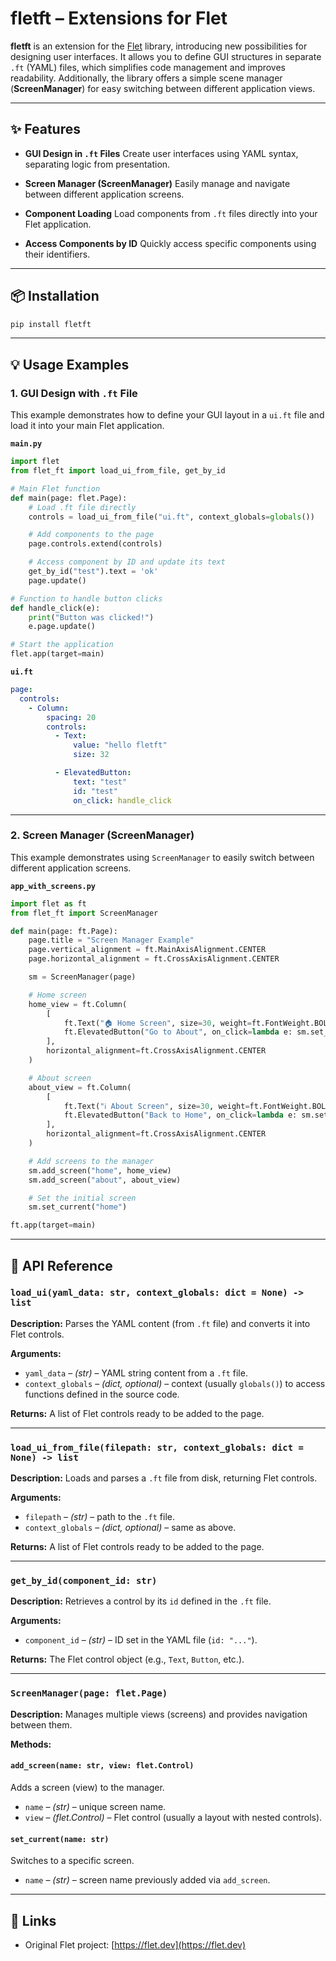 # fletft – Extensions for Flet

**fletft** is an extension for the [Flet](https://flet.dev) library, introducing new possibilities for designing user interfaces.
It allows you to define GUI structures in separate `.ft` (YAML) files, which simplifies code management and improves readability.
Additionally, the library offers a simple scene manager (**ScreenManager**) for easy switching between different application views.

---

## ✨ Features

* **GUI Design in `.ft` Files**
  Create user interfaces using YAML syntax, separating logic from presentation.

* **Screen Manager (ScreenManager)**
  Easily manage and navigate between different application screens.

* **Component Loading**
  Load components from `.ft` files directly into your Flet application.

* **Access Components by ID**
  Quickly access specific components using their identifiers.

---

## 📦 Installation

```bash
pip install fletft
```

---

## 💡 Usage Examples

### 1. GUI Design with `.ft` File

This example demonstrates how to define your GUI layout in a `ui.ft` file and load it into your main Flet application.

**`main.py`**

```python
import flet
from flet_ft import load_ui_from_file, get_by_id

# Main Flet function
def main(page: flet.Page):
    # Load .ft file directly
    controls = load_ui_from_file("ui.ft", context_globals=globals())

    # Add components to the page
    page.controls.extend(controls)

    # Access component by ID and update its text
    get_by_id("test").text = 'ok'
    page.update()

# Function to handle button clicks
def handle_click(e):
    print("Button was clicked!")
    e.page.update()

# Start the application
flet.app(target=main)
```

**`ui.ft`**

```yaml
page:
  controls:
    - Column:
        spacing: 20
        controls:
          - Text:
              value: "hello fletft"
              size: 32

          - ElevatedButton:
              text: "test"
              id: "test"
              on_click: handle_click
```

---

### 2. Screen Manager (ScreenManager)

This example demonstrates using `ScreenManager` to easily switch between different application screens.

**`app_with_screens.py`**

```python
import flet as ft
from flet_ft import ScreenManager

def main(page: ft.Page):
    page.title = "Screen Manager Example"
    page.vertical_alignment = ft.MainAxisAlignment.CENTER
    page.horizontal_alignment = ft.CrossAxisAlignment.CENTER

    sm = ScreenManager(page)

    # Home screen
    home_view = ft.Column(
        [
            ft.Text("🏠 Home Screen", size=30, weight=ft.FontWeight.BOLD),
            ft.ElevatedButton("Go to About", on_click=lambda e: sm.set_current("about")),
        ],
        horizontal_alignment=ft.CrossAxisAlignment.CENTER
    )

    # About screen
    about_view = ft.Column(
        [
            ft.Text("ℹ️ About Screen", size=30, weight=ft.FontWeight.BOLD),
            ft.ElevatedButton("Back to Home", on_click=lambda e: sm.set_current("home")),
        ],
        horizontal_alignment=ft.CrossAxisAlignment.CENTER
    )

    # Add screens to the manager
    sm.add_screen("home", home_view)
    sm.add_screen("about", about_view)

    # Set the initial screen
    sm.set_current("home")

ft.app(target=main)
```

---

## 🔧 API Reference

### `load_ui(yaml_data: str, context_globals: dict = None) -> list`

**Description:**
Parses the YAML content (from `.ft` file) and converts it into Flet controls.

**Arguments:**

* `yaml_data` – *(str)* – YAML string content from a `.ft` file.
* `context_globals` – *(dict, optional)* – context (usually `globals()`) to access functions defined in the source code.

**Returns:**
A list of Flet controls ready to be added to the page.

---

### `load_ui_from_file(filepath: str, context_globals: dict = None) -> list`

**Description:**
Loads and parses a `.ft` file from disk, returning Flet controls.

**Arguments:**

* `filepath` – *(str)* – path to the `.ft` file.
* `context_globals` – *(dict, optional)* – same as above.

**Returns:**
A list of Flet controls ready to be added to the page.

---

### `get_by_id(component_id: str)`

**Description:**
Retrieves a control by its `id` defined in the `.ft` file.

**Arguments:**

* `component_id` – *(str)* – ID set in the YAML file (`id: "..."`).

**Returns:**
The Flet control object (e.g., `Text`, `Button`, etc.).

---

### `ScreenManager(page: flet.Page)`

**Description:**
Manages multiple views (screens) and provides navigation between them.

**Methods:**

#### `add_screen(name: str, view: flet.Control)`

Adds a screen (view) to the manager.

* `name` – *(str)* – unique screen name.
* `view` – *(flet.Control)* – Flet control (usually a layout with nested controls).

#### `set_current(name: str)`

Switches to a specific screen.

* `name` – *(str)* – screen name previously added via `add_screen`.

---

## 🔗 Links

* Original Flet project: [https://flet.dev](https://flet.dev)
